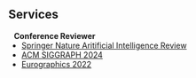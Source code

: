## Services

<h4 style="margin:0 10px 0;">Conference Reviewer</h4>

<ul style="margin:0 0 5px;">
  <li><a href="https://link.springer.com/journal/10462/"><autocolor>Springer Nature Aritificial Intelligence Review</autocolor></a></li>
  <li><a href="https://s2024.siggraph.org/"><autocolor>ACM SIGGRAPH 2024</autocolor></a></li>
  <li><a href="https://eg2022.univ-reims.fr/"><autocolor>Eurographics 2022</autocolor></a></li>
</ul>
